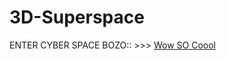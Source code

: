 ﻿# 3D-Superspace
ENTER CYBER SPACE BOZO:: >>> <a href="[https://salamandeenie.github.io/3D-Superspace/dugbub.html](https://salamandeenie.github.io/3D-Superspace/dugbub.html)https://salamandeenie.github.io/3D-Superspace/dugbub.html">Wow SO Coool</a>

